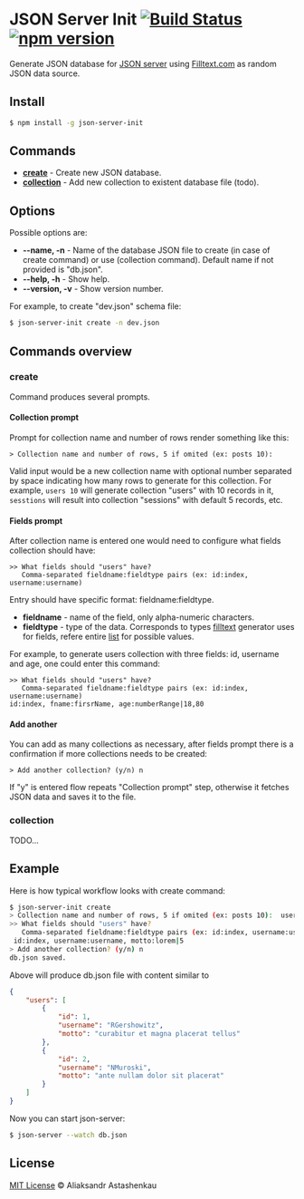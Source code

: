 # JSON Server Init [![Build Status](https://travis-ci.org/dfsq/json-server-init.svg)](https://travis-ci.org/dfsq/json-server-init) [![npm version](https://badge.fury.io/js/json-server-init.svg)](https://www.npmjs.com/package/json-server-init)

Generate JSON database for [JSON server][1] using [Filltext.com][2] as random JSON data source.

## Install

```bash
$ npm install -g json-server-init
```

## Commands

- [**create**](#create) - Create new JSON database.
- [**collection**](#collection) - Add new collection to existent database file (todo).

## Options

Possible options are:

- **--name, -n** - Name of the database JSON file to create (in case of create command) or use (collection command). Default name if not provided is "db.json".
- **--help, -h** - Show help.
- **--version, -v** - Show version number.

For example, to create "dev.json" schema file:

```bash
$ json-server-init create -n dev.json
```

## Commands overview

### create

Command produces several prompts.

#### Collection prompt

Prompt for collection name and number of rows render something like this:

```
> Collection name and number of rows, 5 if omited (ex: posts 10):
```

Valid input would be a new collection name with optional number separated by space indicating how many rows to generate for this collection. For example, `users 10` will generate collection "users" with 10 records in it, `sesstions` will result into collection "sessions" with default 5 records, etc.

#### Fields prompt

After collection name is entered one would need to configure what fields collection should have:

```
>> What fields should "users" have?
   Comma-separated fieldname:fieldtype pairs (ex: id:index, username:username)
```

Entry should have specific format: fieldname:fieldtype.

- **fieldname** - name of the field, only alpha-numeric characters.
- **fieldtype** - type of the data. Corresponds to types [filltext][2] generator uses for fields, refere entire [list][2] for possible values.

For example, to generate users collection with three fields: id, username and age, one could enter this command:

```
>> What fields should "users" have?
   Comma-separated fieldname:fieldtype pairs (ex: id:index, username:username)
id:index, fname:firsrName, age:numberRange|18,80
```

#### Add another

You can add as many collections as necessary, after fields prompt there is a confirmation if more collections needs to be created:

```
> Add another collection? (y/n) n
```

If "y" is entered flow repeats "Collection prompt" step, otherwise it fetches JSON data and saves it to the file.

### collection

TODO...

## Example

Here is how typical workflow looks with create command:

```bash
$ json-server-init create
> Collection name and number of rows, 5 if omited (ex: posts 10):  users 2
>> What fields should "users" have?
   Comma-separated fieldname:fieldtype pairs (ex: id:index, username:username)
 id:index, username:username, motto:lorem|5
> Add another collection? (y/n) n
db.json saved.
```

Above will produce db.json file with content similar to

```json
{
    "users": [
        {
            "id": 1,
            "username": "RGershowitz",
            "motto": "curabitur et magna placerat tellus"
        },
        {
            "id": 2,
            "username": "NMuroski",
            "motto": "ante nullam dolor sit placerat"
        }
    ]
}
```

Now you can start json-server:

```bash
$ json-server --watch db.json
```

## License

[MIT License](http://opensource.org/licenses/mit-license.php)  © Aliaksandr Astashenkau


[1]: https://github.com/typicode/json-server
[2]: http://www.filltext.com/
